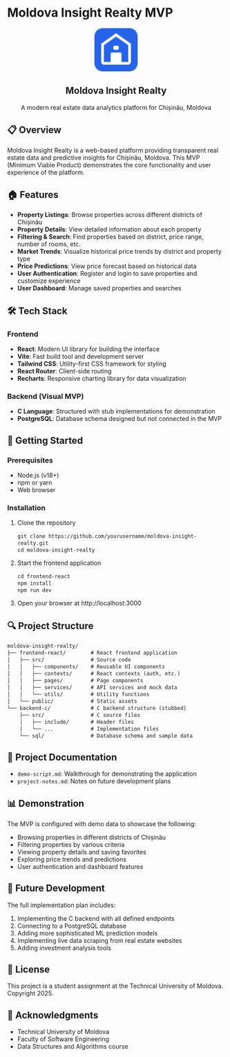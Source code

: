 # Moldova Insight Realty MVP

<div align="center">
  <img src="frontend-react/public/favicon.svg" alt="Moldova Insight Realty Logo" width="100" />
  <h2>Moldova Insight Realty</h2>
  <p>A modern real estate data analytics platform for Chișinău, Moldova</p>
</div>

## 📋 Overview

Moldova Insight Realty is a web-based platform providing transparent real estate data and predictive insights for Chișinău, Moldova. This MVP (Minimum Viable Product) demonstrates the core functionality and user experience of the platform.

## 🏠 Features

- **Property Listings**: Browse properties across different districts of Chișinău
- **Property Details**: View detailed information about each property
- **Filtering & Search**: Find properties based on district, price range, number of rooms, etc.
- **Market Trends**: Visualize historical price trends by district and property type
- **Price Predictions**: View price forecast based on historical data
- **User Authentication**: Register and login to save properties and customize experience
- **User Dashboard**: Manage saved properties and searches

## 🛠️ Tech Stack

### Frontend
- **React**: Modern UI library for building the interface
- **Vite**: Fast build tool and development server
- **Tailwind CSS**: Utility-first CSS framework for styling
- **React Router**: Client-side routing
- **Recharts**: Responsive charting library for data visualization

### Backend (Visual MVP)
- **C Language**: Structured with stub implementations for demonstration
- **PostgreSQL**: Database schema designed but not connected in the MVP

## 🚀 Getting Started

### Prerequisites
- Node.js (v18+)
- npm or yarn
- Web browser

### Installation

1. Clone the repository
   ```
   git clone https://github.com/yourusername/moldova-insight-realty.git
   cd moldova-insight-realty
   ```

2. Start the frontend application
   ```
   cd frontend-react
   npm install
   npm run dev
   ```

3. Open your browser at http://localhost:3000

## 🔍 Project Structure

```
moldova-insight-realty/
├── frontend-react/        # React frontend application
│   ├── src/               # Source code
│   │   ├── components/    # Reusable UI components
│   │   ├── contexts/      # React contexts (auth, etc.)
│   │   ├── pages/         # Page components
│   │   ├── services/      # API services and mock data
│   │   └── utils/         # Utility functions
│   └── public/            # Static assets
└── backend-c/             # C backend structure (stubbed)
    ├── src/               # C source files
    │   ├── include/       # Header files
    │   └── ...            # Implementation files
    └── sql/               # Database schema and sample data
```

## 📝 Project Documentation

- `demo-script.md`: Walkthrough for demonstrating the application
- `project-notes.md`: Notes on future development plans

## 📊 Demonstration

The MVP is configured with demo data to showcase the following:
- Browsing properties in different districts of Chișinău
- Filtering properties by various criteria
- Viewing property details and saving favorites
- Exploring price trends and predictions
- User authentication and dashboard features

## 🔮 Future Development

The full implementation plan includes:
1. Implementing the C backend with all defined endpoints
2. Connecting to a PostgreSQL database
3. Adding more sophisticated ML prediction models
4. Implementing live data scraping from real estate websites
5. Adding investment analysis tools

## 📄 License

This project is a student assignment at the Technical University of Moldova. Copyright 2025.

## 🙏 Acknowledgments

- Technical University of Moldova
- Faculty of Software Engineering
- Data Structures and Algorithms course
